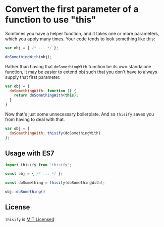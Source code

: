 # Convert the first parameter of a function to use "this"

Somtimes you have a helper function, and it takes one or more parameters, which you apply many times. Your code tends to look something like this:

```javascript
var obj = { /* ... */ };

doSomethingWith(obj);
```

Rather than having that `doSomethingWith` function be its own standalone function, it may be easier to extend obj such that you don't have to always supply that first parameter.

```javascript
var obj = {
  doSomethingWith: function () {
    return doSomethingWith(this);
  }
}
```

Now that's just some unnecessary boilerplate. And so `thisify` saves you from having to deal with that.

```javascript
var obj = {
  doSomethingWith: thisify(doSomethingWith)
};
```

## Usage with ES7

```javascript
import thisify from 'thisify';

const obj = { /* ... */ };

const doSomething = thisify(doSomethingWith);

obj::doSomething()
```

## License

`thisify` is [MIT Licensed](https://github.com/shovon/thisify/blob/master/LICENSE)